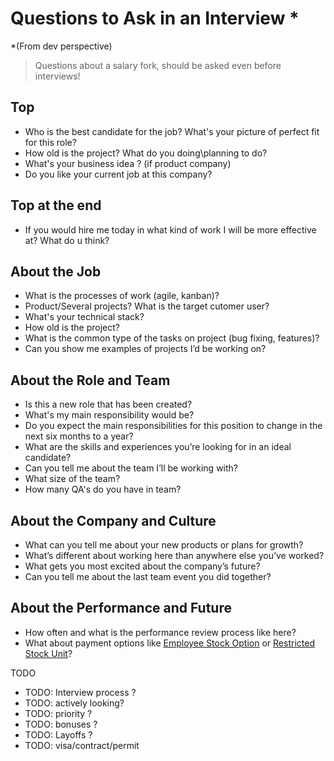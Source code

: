 # Questions to Ask in an Interview *

*(From dev perspective)

> Questions about a salary fork, should be asked even before interviews!

## Top

* Who is the best candidate for the job? What's your picture of perfect fit for this role?
* How old is the project? What do you doing\planning to do?
* What's your business idea ? (if product company)
* Do you like your current job at this company?

## Top at the end 

* If you would hire me today in what kind of work I will be more effective at? What do u think?


## About the Job

* What is the processes of work (agile, kanban)?
* Product/Several projects? What is the target cutomer user?
* What's your technical stack?
* How old is the project?
* What is the common type of the tasks on project (bug fixing, features)?
* Can you show me examples of projects I’d be working on?

## About the Role and Team

* Is this a new role that has been created?
* What's my main responsibility would be?
* Do you expect the main responsibilities for this position to change in the next six months to a year?
* What are the skills and experiences you’re looking for in an ideal candidate?
* Can you tell me about the team I’ll be working with?
* What size of the team?
* How many QA's do you have in team?

## About the Company and Culture

* What can you tell me about your new products or plans for growth?
* What’s different about working here than anywhere else you’ve worked?
* What gets you most excited about the company’s future?
* Can you tell me about the last team event you did together?

## About the Performance and Future

* How often and what is the performance review process like here?
* What about payment options like [Employee Stock Option](https://www.investopedia.com/terms/e/eso.asp) or 
[Restricted Stock Unit](https://www.investopedia.com/terms/r/restricted-stock-unit.asp)?

TODO
* TODO: Interview process ?
* TODO: actively looking?
* TODO: priority ?
* TODO: bonuses ?
* TODO: Layoffs ?
* TODO: visa/contract/permit
